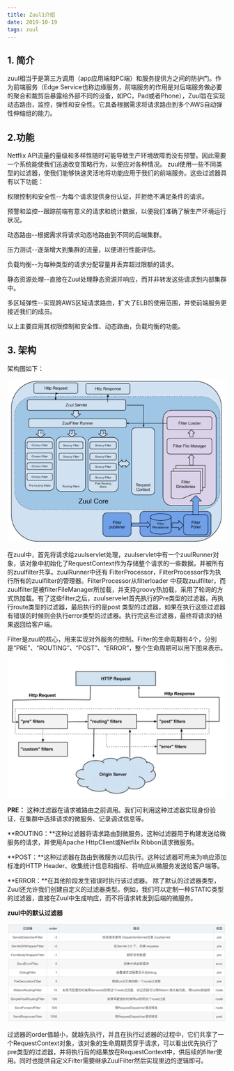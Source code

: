 ```yaml
---
title: Zuul1介绍
date: 2019-10-19
tags: zuul
---
```

1\. 简介
------

zuul相当于是第三方调用（app应用端和PC端）和服务提供方之间的防护门。作为前端服务（Edge Service也称边缘服务，前端服务的作用是对后端服务做必要的聚合和裁剪后暴露给外部不同的设备，如PC，Pad或者Phone），Zuul旨在实现动态路由，监控，弹性和安全性。它具备根据需求将请求路由到多个AWS自动弹性伸缩组的能力。

2.功能
----

Netflix API流量的量级和多样性随时可能导致生产环境故障而没有预警。因此需要一个系统能使我们迅速改变策略行为，以便应对各种情况。 zuul使用一些不同类型的过滤器，使我们能够快速灵活地将功能应用于我们的前端服务。这些过滤器具有以下功能：

权限控制和安全性--为每个请求提供身份认证，并拒绝不满足条件的请求。

预警和监控--跟踪前端有意义的请求和统计数据，以便我们准确了解生产环境运行状况。

动态路由--根据需求将请求动态地路由到不同的后端集群。

压力测试--逐渐增大到集群的流量，以便进行性能评估。

负载均衡--为每种类型的请求分配容量并丢弃超过限额的请求。

静态资源处理--直接在Zuul处理静态资源并响应，而并非转发这些请求到内部集群中。

多区域弹性--实现跨AWS区域请求路由，扩大了ELB的使用范围，并使前端服务更接近我们的成员。

以上主要应用其权限控制和安全性、动态路由，负载均衡的功能。

3\. 架构
------

架构图如下：

![](resources/9C950D8B2AD1A5CDC2882FEE50C4ACA7.jpg)

在zuul中，首先将请求给zuulservlet处理，zuulservlet中有一个zuulRunner对象，该对象中初始化了RequestContext作为存储整个请求的一些数据，并被所有的zuulfilter共享。zuulRunner中还有 FilterProcessor，FilterProcessor作为执行所有的zuulfilter的管理器。FilterProcessor从filterloader 中获取zuulfilter，而zuulfilter是被filterFileManager所加载，并支持groovy热加载，采用了轮询的方式热加载。有了这些filter之后，zuulservelet首先执行的Pre类型的过滤器，再执行route类型的过滤器，最后执行的是post 类型的过滤器，如果在执行这些过滤器有错误的时候则会执行error类型的过滤器。执行完这些过滤器，最终将请求的结果返回给客户端。

Filter是zuul的核心，用来实现对外服务的控制。Filter的生命周期有4个，分别是“PRE”、“ROUTING”、“POST”、“ERROR”，整个生命周期可以用下图来表示。

![](resources/DC0ED4CEFDF0C59FB37CE8270A673BB9.jpg)

**PRE：** 这种过滤器在请求被路由之前调用。我们可利用这种过滤器实现身份验证、在集群中选择请求的微服务、记录调试信息等。

**ROUTING：**这种过滤器将请求路由到微服务。这种过滤器用于构建发送给微服务的请求，并使用Apache HttpClient或Netfilx Ribbon请求微服务。

**POST：**这种过滤器在路由到微服务以后执行。这种过滤器可用来为响应添加标准的HTTP Header、收集统计信息和指标、将响应从微服务发送给客户端等。

**ERROR：**在其他阶段发生错误时执行该过滤器。 除了默认的过滤器类型，Zuul还允许我们创建自定义的过滤器类型。例如，我们可以定制一种STATIC类型的过滤器，直接在Zuul中生成响应，而不将请求转发到后端的微服务。

**zuul中的默认过滤器**

![](resources/34448348E7F36DB7FBAF9F00D100E289.jpg)

过滤器的order值越小，就越先执行，并且在执行过滤器的过程中，它们共享了一个RequestContext对象，该对象的生命周期贯穿于请求，可以看出优先执行了pre类型的过滤器，并将执行后的结果放在RequestContext中，供后续的filter使用。同时也提供自定义Filter需要继承ZuulFilter然后实现里边的逻辑即可。